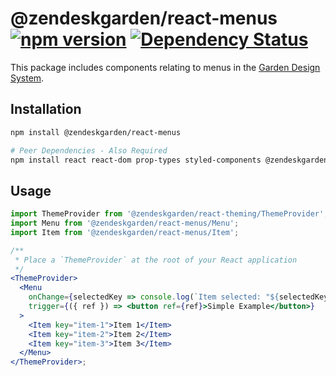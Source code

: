 # @zendeskgarden/react-menus [![npm version](https://img.shields.io/npm/v/@zendeskgarden/react-menus.svg?style=flat-square)](https://www.npmjs.com/package/@zendeskgarden/react-menus) [![Dependency Status](https://img.shields.io/david/zendeskgarden/react-components.svg?path=packages/menus&style=flat-square)](https://david-dm.org/zendeskgarden/react-components?path=packages/menus) <!-- markdownlint-disable -->

<!-- markdownlint-enable -->

This package includes components relating to menus in the
[Garden Design System](https://zendeskgarden.github.io/).

## Installation

```sh
npm install @zendeskgarden/react-menus

# Peer Dependencies - Also Required
npm install react react-dom prop-types styled-components @zendeskgarden/react-theming
```

## Usage

```jsx static
import ThemeProvider from '@zendeskgarden/react-theming/ThemeProvider';
import Menu from '@zendeskgarden/react-menus/Menu';
import Item from '@zendeskgarden/react-menus/Item';

/**
 * Place a `ThemeProvider` at the root of your React application
 */
<ThemeProvider>
  <Menu
    onChange={selectedKey => console.log(`Item selected: "${selectedKey}"`)}
    trigger={({ ref }) => <button ref={ref}>Simple Example</button>}
  >
    <Item key="item-1">Item 1</Item>
    <Item key="item-2">Item 2</Item>
    <Item key="item-3">Item 3</Item>
  </Menu>
</ThemeProvider>;
```
